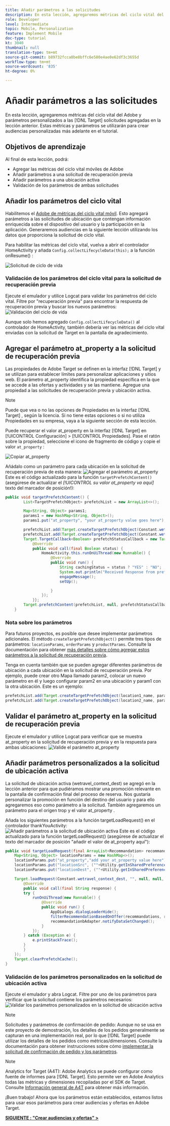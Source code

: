 ```yaml
---
title: Añadir parámetros a las solicitudes
description: En esta lección, agregaremos métricas del ciclo vital del Adobe y parámetros personalizados a las solicitudes de Target que se agregaron en la lección anterior. Estas métricas y parámetros se utilizarán para crear audiencias personalizadas más adelante en el tutorial.
role: Developer
level: Intermediate
topic: Mobile, Personalization
feature: Implement Mobile
doc-type: tutorial
kt: 3040
thumbnail: null
translation-type: tm+mt
source-git-commit: b89732fcca0be8bffc6e580e4ae0e62df3c3655d
workflow-type: tm+mt
source-wordcount: '835'
ht-degree: 0%

---
```



# Añadir parámetros a las solicitudes

En esta lección, agregaremos métricas del ciclo vital del Adobe y parámetros personalizados a las [!DNL Target] solicitudes agregadas en la lección anterior. Estas métricas y parámetros se utilizarán para crear audiencias personalizadas más adelante en el tutorial.

## Objetivos de aprendizaje

Al final de esta lección, podrá:

* Agregar las métricas del ciclo vital móviles de Adobe
* Añadir parámetros a una solicitud de recuperación previa
* Añadir parámetros a una ubicación activa
* Validación de los parámetros de ambas solicitudes

## Añadir los parámetros del ciclo vital

Habilitemos el [Adobe de métricas del ciclo vital móvil](https://docs.adobe.com/content/help/en/mobile-services/android/metrics.html). Esto agregará parámetros a las solicitudes de ubicación que contengan información enriquecida sobre el dispositivo del usuario y la participación en la aplicación. Generaremos audiencias en la siguiente lección utilizando los datos que proporciona la solicitud de ciclo vital.

Para habilitar las métricas del ciclo vital, vuelva a abrir el controlador HomeActivity y añada `Config.collectLifecycleData(this);` a la función onResume() :

![Solicitud de ciclo de vida](assets/lifecycle_code.jpg)

### Validación de los parámetros del ciclo vital para la solicitud de recuperación previa

Ejecute el emulador y utilice Logcat para validar los parámetros del ciclo vital. Filtre por &quot;recuperación previa&quot; para encontrar la respuesta de recuperación previa y buscar los nuevos parámetros:
![Validación del ciclo de vida](assets/lifecycle_validation.jpg)

Aunque solo hemos agregado `Config.collectLifecycleData()` al controlador de HomeActivity, también debería ver las métricas del ciclo vital enviadas con la solicitud de Target en la pantalla de agradecimiento.

## Agregar el parámetro at_property a la solicitud de recuperación previa

Las propiedades de Adobe Target se definen en la interfaz [!DNL Target] y se utilizan para establecer límites para personalizar aplicaciones y sitios web. El parámetro at_property identifica la propiedad específica en la que se accede a las ofertas y actividades y se las mantiene. Agregue una propiedad a las solicitudes de recuperación previa y ubicación activa.

>[!NOTE]
>
>Puede que vea o no las opciones de Propiedades en la interfaz [!DNL Target] , según la licencia. Si no tiene estas opciones o si no utiliza Propiedades en su empresa, vaya a la siguiente sección de esta lección.

Puede recuperar el valor at_property en la interfaz [!DNL Target] en [!UICONTROL Configuración] > [!UICONTROL Propiedades].  Pase el ratón sobre la propiedad, seleccione el icono de fragmento de código y copie el valor `at_property` :

![Copiar at_property](assets/at_property_interface.jpg)

Añádalo como un parámetro para cada ubicación en la solicitud de recuperación previa de esta manera:
![Agregar el parámetro at_property](assets/params_at_property.jpg)
Este es el código actualizado para la función `targetPrefetchContent()` (asegúrese de actualizar el _[!UICONTROL su valor at_property va aquí]_ texto del marcador de posición!):

```java
public void targetPrefetchContent() {
        List<TargetPrefetchObject> prefetchList = new ArrayList<>();

        Map<String, Object> params1;
        params1 = new HashMap<String, Object>();
        params1.put("at_property", "your at_property value goes here");

        prefetchList.add(Target.createTargetPrefetchObject(Constant.wetravel_engage_home, params1));
        prefetchList.add(Target.createTargetPrefetchObject(Constant.wetravel_engage_search, params1));
        Target.TargetCallback<Boolean> prefetchStatusCallback = new Target.TargetCallback<Boolean>() {
            @Override
            public void call(final Boolean status) {
                HomeActivity.this.runOnUiThread(new Runnable() {
                    @Override
                    public void run() {
                        String cachingStatus = status ? "YES" : "NO";
                        System.out.println("Received Response from prefetch : " + cachingStatus);
                        engageMessage();
                        setUp();

                    }
                });
            }};
        Target.prefetchContent(prefetchList, null, prefetchStatusCallback);
    }
```

### Nota sobre los parámetros

Para futuros proyectos, es posible que desee implementar parámetros adicionales. El método `createTargetPrefetchObject()` permite tres tipos de parámetros: `locationParams`, `orderParams` y `productParams`. Consulte la documentación para obtener [más detalles sobre cómo agregar estos parámetros a la solicitud de recuperación previa](https://docs.adobe.com/content/help/en/mobile-services/android/target-android/c-mob-target-prefetch-android.html).

Tenga en cuenta también que se pueden agregar diferentes parámetros de ubicación a cada ubicación en la solicitud de recuperación previa. Por ejemplo, puede crear otro Mapa llamado param2, colocar un nuevo parámetro en él y luego configurar param2 en una ubicación y param1 con la otra ubicación. Este es un ejemplo:

```java
prefetchList.add(Target.createTargetPrefetchObject(location1_name, params1);
prefetchList.add(Target.createTargetPrefetchObject(location2_name, params2);
```

## Validar el parámetro at_property en la solicitud de recuperación previa

Ejecute el emulador y utilice Logcat para verificar que se muestra at_property en la solicitud de recuperación previa y en la respuesta para ambas ubicaciones:
![Valide el parámetro at_property](assets/parameters_at_property_validation.jpg)

## Añadir parámetros personalizados a la solicitud de ubicación activa

La solicitud de ubicación activa (wetravel_context_dest) se agregó en la lección anterior para que pudiéramos mostrar una promoción relevante en la pantalla de confirmación final del proceso de reserva. Nos gustaría personalizar la promoción en función del destino del usuario y para ello agregaremos eso como parámetro a la solicitud. También agregaremos un parámetro para el origen trop y el valor at_property .

Añada los siguientes parámetros a la función targetLoadRequest() en el controlador thankYouActivity:
![Añadir parámetros a la solicitud de ubicación activa](assets/parameters_live_location.jpg)
Este es el código actualizado para la función targetLoadRequest() (asegúrese de actualizar el texto del marcador de posición &quot;añadir el valor de at_property aquí&quot;):

```java
public void targetLoadRequest(final ArrayList<Recommandation> recommandations) {
    Map<String, Object> locationParams = new HashMap<>();
    locationParams.put("at_property","add your at_property value here");
    locationParams.put("locationSrc", (""+Utility.getInSharedPreference(ThankYouActivity.this,Constant.departure,"")));
    locationParams.put("locationDest", (""+Utility.getInSharedPreference(ThankYouActivity.this,Constant.destination,"")));

    Target.loadRequest(Constant.wetravel_context_dest, "", null, null, locationParams, new Target.TargetCallback<String>() {
        @Override
        public void call(final String response) {
        try {
            runOnUiThread(new Runnable() {
                @Override
                public void run() {
                    AppDialogs.dialogLoaderHide();
                    filterRecommendationBasedOnOffer(recommandations, response);
                    recommandationbAdapter.notifyDataSetChanged();
                }
            });
        } catch (Exception e) {
            e.printStackTrace();
        }
        }
    });
    Target.clearPrefetchCache();
}
```

### Validación de los parámetros personalizados en la solicitud de ubicación activa

Ejecute el emulador y abra Logcat. Filtre por uno de los parámetros para verificar que la solicitud contiene los parámetros necesarios:
![Validar los parámetros personalizados en la solicitud de ubicación activa](assets/parameters_live_location_validation.jpg)

>[!NOTE]
>
>Solicitudes y parámetros de confirmación de pedido: Aunque no se usa en este proyecto de demostración, los detalles de los pedidos generalmente se capturan en una implementación real, por lo que [!DNL Target] puede utilizar los detalles de los pedidos como métricas/dimensiones. Consulte la documentación para obtener instrucciones sobre cómo [implementar la solicitud de confirmación de pedido y los parámetros](https://docs.adobe.com/content/help/en/mobile-services/android/target-android/c-target-methods.html).

>[!NOTE]
>
>Analytics for Target (A4T): Adobe Analytics se puede configurar como fuente de informes para [!DNL Target]. Esto permite ver en Adobe Analytics todas las métricas y dimensiones recopiladas por el SDK de Target. Consulte [Información general de A4T](https://docs.adobe.com/content/help/en/target/using/integrate/a4t/a4t.html) para obtener más información.

¡Buen trabajo! Ahora que los parámetros están establecidos, estamos listos para usar esos parámetros para crear audiencias y ofertas en Adobe Target.

**[SIGUIENTE : &quot;Crear audiencias y ofertas&quot; >](create-audiences-and-offers.md)**
